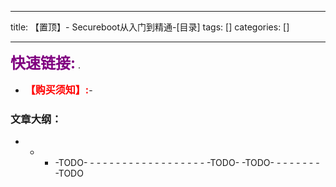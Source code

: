 
--- 
title:  【置顶】- Secureboot从入门到精通-[目录] 
tags: []
categories: [] 

---
>  
 <font color="purple" size="5">**快速链接:**</font> .   
 -  <font color="red" size="3">**【购买须知】:**</font>-  


### 文章大纲：
- - -  -TODO- - - - - - - - - - - - - - - - - - -  -TODO-  -TODO- - - - - - - -  -TODO